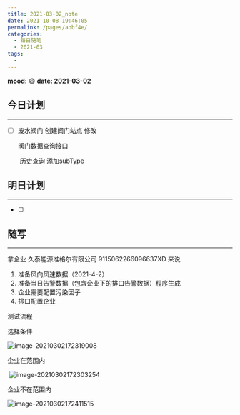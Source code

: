 ```yaml
---
title: 2021-03-02_note
date: 2021-10-08 19:46:05
permalink: /pages/abbf4e/
categories:
  - 每日随笔
  - 2021-03
tags:
  - 
---
```

**mood:** :smile:  																		**date: 2021-03-02**  
## 今日计划  
------
- [ ] 废水阀门 创建阀门站点 修改

  阀门数据查询接口

  ​	历史查询 添加subType
## 明日计划  
------
- [ ]  
## 随写 
------

拿企业 久泰能源准格尔有限公司  9115062266096637XD 来说

1. 准备风向风速数据（2021-4-2）
2. 准备当日告警数据（包含企业下的排口告警数据）程序生成
3. 企业需要配置污染因子
4. 排口配置企业

测试流程



选择条件

![image-20210302172319008](https://gitee.com/zxqzhuzhu/imgs/raw/master/image-20210302172319008.png)

企业在范围内

​	![image-20210302172303254](https://gitee.com/zxqzhuzhu/imgs/raw/master/image-20210302172303254.png)

企业不在范围内

![image-20210302172411515](https://gitee.com/zxqzhuzhu/imgs/raw/master/image-20210302172411515.png)